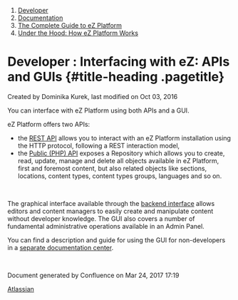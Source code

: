 1.  <span>[Developer](index.html)</span>
2.  <span>[Documentation](Documentation_31429504.html)</span>
3.  <span>[The Complete Guide to eZ
    Platform](The-Complete-Guide-to-eZ-Platform_31429526.html)</span>
4.  <span>[Under the Hood: How eZ Platform Works](31429659.html)</span>

<span id="title-text"> Developer : Interfacing with eZ: APIs and GUIs </span> {#title-heading .pagetitle}
=============================================================================

Created by <span class="author"> Dominika Kurek</span>, last modified on
Oct 03, 2016

You can interface with eZ Platform using both APIs and a GUI.

eZ Platform offers two APIs:

-   the [REST API](REST-API-Guide_31430286.html) allows you to interact
    with an eZ Platform installation using the HTTP protocol, following
    a <span class="external-link">REST</span> interaction model,
-   the [Public (PHP) API](Public-API-Guide_31430303.html) exposes
    a Repository which allows you to create, read, update, manage and
    delete all objects available in eZ Platform, first and foremost
    content, but also related objects like sections, locations, content
    types, content types groups, languages and so on.

 

The graphical interface available through the [backend
interface](Extending-eZ-Platform_31429689.html) allows editors and
content managers to easily create and manipulate content without
developer knowledge. The GUI also covers a number of fundamental
administrative operations available in an Admin Panel.

<span
class="aui-icon aui-icon-small aui-iconfont-approve confluence-information-macro-icon"></span>
You can find a description and guide for using the GUI for
non-developers in a [separate documentation
center](https://doc.ez.no/display/USER/Documentation).

 

Document generated by Confluence on Mar 24, 2017 17:19

[Atlassian](http://www.atlassian.com/)



